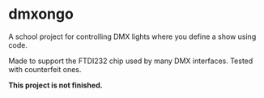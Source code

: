 # dmxongo
A school project for controlling DMX lights where you define a show using code.

Made to support the FTDI232 chip used by many DMX interfaces. Tested with counterfeit ones.

**This project is not finished.**
